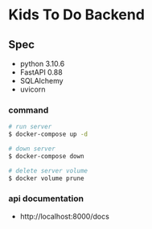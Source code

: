 # Kids To Do Backend

## Spec

- python 3.10.6
- FastAPI 0.88
- SQLAlchemy
- uvicorn

### command

```bash
# run server
$ docker-compose up -d

# down server
$ docker-compose down

# delete server volume
$ docker volume prune
```

### api documentation

- http://localhost:8000/docs

